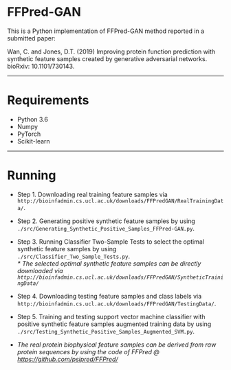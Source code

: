 # FFPred-GAN

This is a Python implementation of FFPred-GAN method reported in a submitted paper:

Wan, C. and Jones, D.T. (2019) Improving protein function prediction with synthetic feature samples created by generative adversarial networks. bioRxiv: 10.1101/730143.

---------------------------------------------------------------
# Requirements

- Python 3.6 
- Numpy 
- PyTorch
- Scikit-learn

---------------------------------------------------------------
# Running 

* Step 1. Downloading real training feature samples via `http://bioinfadmin.cs.ucl.ac.uk/downloads/FFPredGAN/RealTrainingData/`.

* Step 2. Generating positive synthetic feature samples by using `./src/Generating_Synthetic_Positive_Samples_FFPred-GAN.py`.
 
* Step 3. Running Classifier Two-Sample Tests to select the optimal synthetic feature samples by using `./src/Classifier_Two_Sample_Tests.py`.<br/> _* The selected optimal synthetic feature samples can be directly downloaded via `http://bioinfadmin.cs.ucl.ac.uk/downloads/FFPredGAN/SyntheticTrainingData/`_

* Step 4. Downloading testing feature samples and class labels via `http://bioinfadmin.cs.ucl.ac.uk/downloads/FFPredGAN/TestingData/`.

* Step 5. Training and testing support vector machine classifier with positive synthetic feature samples augmented training data by using `./src/Testing_Synthetic_Positive_Samples_Augmented_SVM.py`.

* _The real protein biophysical feature samples can be derived from raw protein sequences by using the code of FFPred @ https://github.com/psipred/FFPred/_

